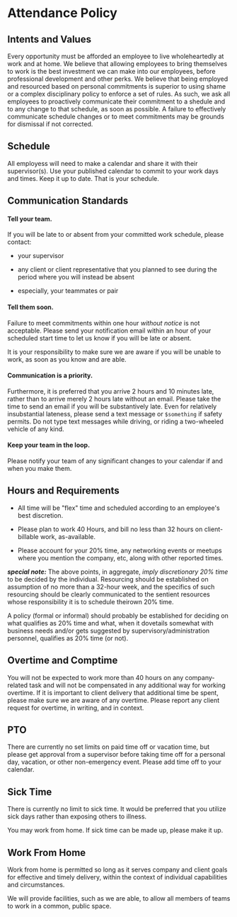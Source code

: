 # Attendance Policy

## Intents and Values

Every opportunity must be afforded an employee to live wholeheartedly at work
and at home.  We believe that allowing employees to bring themselves to work is
the best investment we can make into our employees, before professional
development and other perks.  We believe that being employed and resourced
based on personal commitments is superior to using shame or a complex
disciplinary policy to enforce a set of rules.  As such, we ask all employees
to proactively communicate their commitment to a shedule and to any change to
that schedule, as soon as possible.  A failure to effectively communicate
schedule changes or to meet commitments may be grounds for dismissal if not
corrected.

## Schedule

All employess will need to make a calendar and share it with their
supervisor(s).  Use your published calendar to commit to your work days and
times.  Keep it up to date.  That is your schedule.


## Communication Standards

#### Tell your team.

If you will be late to or absent from your committed work schedule, please
contact:

* your supervisor

* any client or client representative that you planned to see during the period
  where you will instead be absent

* especially, your teammates or pair

#### Tell them soon.

Failure to meet commitments within one hour *without notice* is not acceptable.
Please send your notification email within an hour of your scheduled start time
to let us know if you will be late or absent.

It is your responsibility to make sure we are aware if you will be unable to
work, as soon as you know and are able.

#### Communication is a priority.

Furthermore, it is preferred that you arrive 2 hours and 10 minutes late,
rather than to arrive merely 2 hours late without an email.  Please take the
time to send an email if you will be substantively late.  Even for relatively
insubstantial lateness, please send a text message or `$something` if safety
permits.  Do not type text messages while driving, or riding a two-wheeled
vehicle of any kind.

#### Keep your team in the loop.

Please notify your team of any significant changes to your calendar if and when
you make them.

## Hours and Requirements

* All time will be "flex" time and scheduled according to an employee's best
  discretion.

* Please plan to work 40 Hours, and bill no less than 32 hours on
  client-billable work, as-available.

* Please account for your 20% time, any networking events or meetups where you
  mention the company, etc, along with other reported times.

***special note:*** The above points, in aggregate, *imply discretionary 20%
time* to be decided by the individual.  Resourcing should be established on
assumption of no more than a 32-hour week, and the specifics of such resourcing
should be clearly communicated to the sentient resources whose responsibility
it is to schedule theirown 20% time.

A policy (formal or informal) should probably be established for deciding on
what qualifies as 20% time and what, when it dovetails somewhat with business
needs and/or gets suggested by supervisory/administration personnel, qualifies
as 20% time (or not).

## Overtime and Comptime

You will not be expected to work more than 40 hours on any company-related task
and will not be compensated in any additional way for working overtime.  If it
is important to client delivery that additional time be spent, please make sure
we are aware of any overtime.  Please report any client request for overtime,
in writing, and in context.

## PTO

There are currently no set limits on paid time off or vacation time, but please
get approval from a supervisor before taking time off for a personal day,
vacation, or other non-emergency event.  Please add time off to your calendar.

## Sick Time

There is currently no limit to sick time.  It would be preferred that you
utilize sick days rather than exposing others to illness.

You may work from home.  If sick time can be made up, please make it up.

## Work From Home

Work from home is permitted so long as it serves company and client goals for
effective and timely delivery, within the context of individual capabilities
and circumstances.

We will provide facilities, such as we are able, to allow all members of teams
to work in a common, public space.
